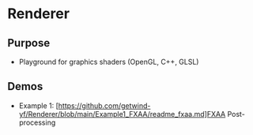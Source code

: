 # Renderer

## Purpose 
- Playground for graphics shaders (OpenGL, C++, GLSL)

## Demos 
- Example 1: [https://github.com/getwind-yf/Renderer/blob/main/Example1_FXAA/readme_fxaa.md]FXAA Post-processing 
